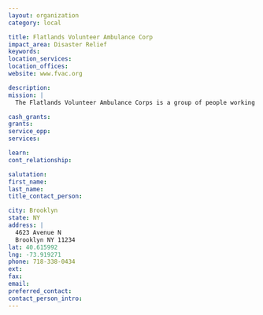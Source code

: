 ```yaml
---
layout: organization
category: local

title: Flatlands Volunteer Ambulance Corp
impact_area: Disaster Relief
keywords: 
location_services: 
location_offices: 
website: www.fvac.org

description: 
mission: |
  The Flatlands Volunteer Ambulance Corps is a group of people working together to provide our community with the highest quality ambulance service at no charge to the patient or the patient's family. Flatlands responds to approximately 1,000 emergency calls per year. The largest cost factor in our $175,000 budget is over $40,000 in insurance premiums. Financial contributions are important. Without the generous support of the community we could not continue our services. More important is the contribution of time. As people move, get different jobs, or decide to pursue other interests we constantly lose members. Good members are hard to replace. This is especially true of the trained individuals who are responsible for the actual delivery of emergency medical care, our EMTs. We provide all of the training necessary for you to become an EMT.

cash_grants: 
grants: 
service_opp: 
services: 

learn: 
cont_relationship: 

salutation: 
first_name: 
last_name: 
title_contact_person: 

city: Brooklyn
state: NY
address: |
  4623 Avenue N  
  Brooklyn NY 11234
lat: 40.615992
lng: -73.919271
phone: 718-338-0434
ext: 
fax: 
email: 
preferred_contact: 
contact_person_intro: 
---
```

